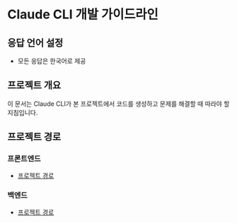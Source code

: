 # Claude CLI 개발 가이드라인

## 응답 언어 설정
- 모든 응답은 한국어로 제공

## 프로젝트 개요
이 문서는 Claude CLI가 본 프로젝트에서 코드를 생성하고 문제를 해결할 때 따라야 할 지침입니다.

## 프로젝트 경로

### 프론트엔드

- [프로젝트 경로](./millmus-global-frontend/)

### 백엔드

- [프로젝트 경로](../millmus-global-backend/)
